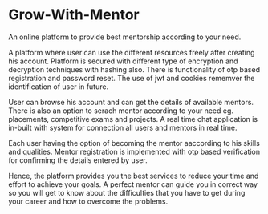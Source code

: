 # Grow-With-Mentor
An online platform to provide best mentorship according to your need.

A platform where user can use the different resources freely after creating his account. Platform is secured with different type of encryption and decryption techniques with hashing also. There is functionality of otp based registration and password reset. The use of jwt and cookies rememver the identification of user in future.

User can browse his account and can get the details of available mentors. There is also an option to serach mentor according to your need eg. placements, competitive exams and projects. A real time chat application is in-built with system for connection all users and mentors in real time. 

Each user having the option of becoming the mentor aaccording to his skills and qualities. Mentor registration is implemented with otp based verification for confirming the details entered by user.

Hence, the platform provides you the best services to reduce your time and effort to achieve your goals. A perfect mentor can guide you in correct way so you will get to know about the difficulties that you have to get during your career and how to overcome the problems.

